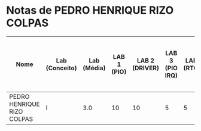 # Notas de PEDRO HENRIQUE RIZO COLPAS

| Nome | Lab (Conceito) | Lab (Média) | LAB 1 (PIO) | LAB 2 (DRIVER) | LAB 3 (PIO IRQ) | LAB 4 (RTOS) | LAB 5 (RTOS - HC-SR04) | LAB 6 (RTOS - IMU) | LAB 7 (RTOS - LCD-LVGL) | LAB 8 (TC - RTC - RTT) | LAB 9 (RTOS - MUTEX) | LAB 10 (WIFI) |
| --- | --- | --- | --- | --- | --- | --- | --- | --- | --- | --- | --- | --- |
| PEDRO HENRIQUE RIZO COLPAS | I | 3.0 | 10 | 10 | 5 | 5 | - | - | - | - | - | - |
